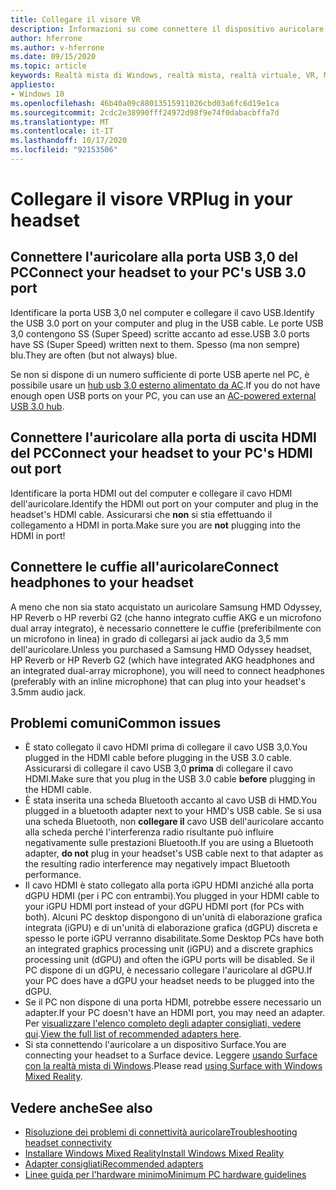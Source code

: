 ```yaml
---
title: Collegare il visore VR
description: Informazioni su come connettere il dispositivo auricolare per la realtà mista di Windows a USB 3,0 e HDMI e su come connettere le cuffie alla cuffia.
author: hferrone
ms.author: v-hferrone
ms.date: 09/15/2020
ms.topic: article
keywords: Realtà mista di Windows, realtà mista, realtà virtuale, VR, MR, auricolare, installazione, introduzione
appliesto:
- Windows 10
ms.openlocfilehash: 46b40a09c88013515911026cbd03a6fc6d19e1ca
ms.sourcegitcommit: 2cdc2e38990fff24972d98f9e74f0dabacbffa7d
ms.translationtype: MT
ms.contentlocale: it-IT
ms.lasthandoff: 10/17/2020
ms.locfileid: "92153506"
---
```

# <a name="plug-in-your-headset"></a><span data-ttu-id="2fa29-104">Collegare il visore VR</span><span class="sxs-lookup"><span data-stu-id="2fa29-104">Plug in your headset</span></span>

## <a name="connect-your-headset-to-your-pcs-usb-30-port"></a><span data-ttu-id="2fa29-105">Connettere l'auricolare alla porta USB 3,0 del PC</span><span class="sxs-lookup"><span data-stu-id="2fa29-105">Connect your headset to your PC's USB 3.0 port</span></span>

<span data-ttu-id="2fa29-106">Identificare la porta USB 3,0 nel computer e collegare il cavo USB.</span><span class="sxs-lookup"><span data-stu-id="2fa29-106">Identify the USB 3.0 port on your computer and plug in the USB cable.</span></span> <span data-ttu-id="2fa29-107">Le porte USB 3,0 contengono SS (Super Speed) scritte accanto ad esse.</span><span class="sxs-lookup"><span data-stu-id="2fa29-107">USB 3.0 ports have SS (Super Speed) written next to them.</span></span> <span data-ttu-id="2fa29-108">Spesso (ma non sempre) blu.</span><span class="sxs-lookup"><span data-stu-id="2fa29-108">They are often (but not always) blue.</span></span>

<span data-ttu-id="2fa29-109">Se non si dispone di un numero sufficiente di porte USB aperte nel PC, è possibile usare un [hub usb 3,0 esterno alimentato da AC](recommended-adapters-for-windows-mixed-reality-capable-pcs.md#using-external-usb-30-hubs-with-windows-mixed-reality-headsets).</span><span class="sxs-lookup"><span data-stu-id="2fa29-109">If you do not have enough open USB ports on your PC, you can use an [AC-powered external USB 3.0 hub](recommended-adapters-for-windows-mixed-reality-capable-pcs.md#using-external-usb-30-hubs-with-windows-mixed-reality-headsets).</span></span>

## <a name="connect-your-headset-to-your-pcs-hdmi-out-port"></a><span data-ttu-id="2fa29-110">Connettere l'auricolare alla porta di uscita HDMI del PC</span><span class="sxs-lookup"><span data-stu-id="2fa29-110">Connect your headset to your PC's HDMI out port</span></span>

<span data-ttu-id="2fa29-111">Identificare la porta HDMI out del computer e collegare il cavo HDMI dell'auricolare.</span><span class="sxs-lookup"><span data-stu-id="2fa29-111">Identify the HDMI out port on your computer and plug in the headset's HDMI cable.</span></span> <span data-ttu-id="2fa29-112">Assicurarsi che **non** si stia effettuando il collegamento a HDMI in porta.</span><span class="sxs-lookup"><span data-stu-id="2fa29-112">Make sure you are **not** plugging into the HDMI in port!</span></span>

## <a name="connect-headphones-to-your-headset"></a><span data-ttu-id="2fa29-113">Connettere le cuffie all'auricolare</span><span class="sxs-lookup"><span data-stu-id="2fa29-113">Connect headphones to your headset</span></span>

<span data-ttu-id="2fa29-114">A meno che non sia stato acquistato un auricolare Samsung HMD Odyssey, HP Reverb o HP reverbi G2 (che hanno integrato cuffie AKG e un microfono dual array integrato), è necessario connettere le cuffie (preferibilmente con un microfono in linea) in grado di collegarsi ai jack audio da 3,5 mm dell'auricolare.</span><span class="sxs-lookup"><span data-stu-id="2fa29-114">Unless you purchased a Samsung HMD Odyssey headset, HP Reverb or HP Reverb G2 (which have integrated AKG headphones and an integrated dual-array microphone), you will need to connect headphones (preferably with an inline microphone) that can plug into your headset's 3.5mm audio jack.</span></span>

## <a name="common-issues"></a><span data-ttu-id="2fa29-115">Problemi comuni</span><span class="sxs-lookup"><span data-stu-id="2fa29-115">Common issues</span></span>
* <span data-ttu-id="2fa29-116">È stato collegato il cavo HDMI prima di collegare il cavo USB 3,0.</span><span class="sxs-lookup"><span data-stu-id="2fa29-116">You plugged in the HDMI cable before plugging in the USB 3.0 cable.</span></span>  <span data-ttu-id="2fa29-117">Assicurarsi di collegare il cavo USB 3,0 **prima** di collegare il cavo HDMI.</span><span class="sxs-lookup"><span data-stu-id="2fa29-117">Make sure that you plug in the USB 3.0 cable **before** plugging in the HDMI cable.</span></span>
* <span data-ttu-id="2fa29-118">È stata inserita una scheda Bluetooth accanto al cavo USB di HMD.</span><span class="sxs-lookup"><span data-stu-id="2fa29-118">You plugged in a bluetooth adapter next to your HMD's USB cable.</span></span>  <span data-ttu-id="2fa29-119">Se si usa una scheda Bluetooth, non **collegare il** cavo USB dell'auricolare accanto alla scheda perché l'interferenza radio risultante può influire negativamente sulle prestazioni Bluetooth.</span><span class="sxs-lookup"><span data-stu-id="2fa29-119">If you are using a Bluetooth adapter, **do not** plug in your headset's USB cable next to that adapter as the resulting radio interference may negatively impact Bluetooth performance.</span></span>
* <span data-ttu-id="2fa29-120">Il cavo HDMI è stato collegato alla porta iGPU HDMI anziché alla porta dGPU HDMI (per i PC con entrambi).</span><span class="sxs-lookup"><span data-stu-id="2fa29-120">You plugged in your HDMI cable to your iGPU HDMI port instead of your dGPU HDMI port (for PCs with both).</span></span> <span data-ttu-id="2fa29-121">Alcuni PC desktop dispongono di un'unità di elaborazione grafica integrata (iGPU) e di un'unità di elaborazione grafica (dGPU) discreta e spesso le porte iGPU verranno disabilitate.</span><span class="sxs-lookup"><span data-stu-id="2fa29-121">Some Desktop PCs have both an integrated graphics processing unit (iGPU) and a discrete graphics processing unit (dGPU) and often the iGPU ports will be disabled.</span></span> <span data-ttu-id="2fa29-122">Se il PC dispone di un dGPU, è necessario collegare l'auricolare al dGPU.</span><span class="sxs-lookup"><span data-stu-id="2fa29-122">If your PC does have a dGPU your headset needs to be plugged into the dGPU.</span></span>  
* <span data-ttu-id="2fa29-123">Se il PC non dispone di una porta HDMI, potrebbe essere necessario un adapter.</span><span class="sxs-lookup"><span data-stu-id="2fa29-123">If your PC doesn't have an HDMI port, you may need an adapter.</span></span> <span data-ttu-id="2fa29-124">Per [visualizzare l'elenco completo degli adapter consigliati, vedere qui](recommended-adapters-for-windows-mixed-reality-capable-pcs.md).</span><span class="sxs-lookup"><span data-stu-id="2fa29-124">[View the full list of recommended adapters here](recommended-adapters-for-windows-mixed-reality-capable-pcs.md).</span></span> 
* <span data-ttu-id="2fa29-125">Si sta connettendo l'auricolare a un dispositivo Surface.</span><span class="sxs-lookup"><span data-stu-id="2fa29-125">You are connecting your headset to a Surface device.</span></span> <span data-ttu-id="2fa29-126">Leggere [usando Surface con la realtà mista di Windows](windows-mixed-reality-minimum-pc-hardware-compatibility-guidelines.md#windows-mixed-reality-and-surface).</span><span class="sxs-lookup"><span data-stu-id="2fa29-126">Please read [using Surface with Windows Mixed Reality](windows-mixed-reality-minimum-pc-hardware-compatibility-guidelines.md#windows-mixed-reality-and-surface).</span></span>

## <a name="see-also"></a><span data-ttu-id="2fa29-127">Vedere anche</span><span class="sxs-lookup"><span data-stu-id="2fa29-127">See also</span></span>

* [<span data-ttu-id="2fa29-128">Risoluzione dei problemi di connettività auricolare</span><span class="sxs-lookup"><span data-stu-id="2fa29-128">Troubleshooting headset connectivity</span></span>](headset-connectivity.md)
* [<span data-ttu-id="2fa29-129">Installare Windows Mixed Reality</span><span class="sxs-lookup"><span data-stu-id="2fa29-129">Install Windows Mixed Reality</span></span>](install-windows-mixed-reality.md)
* [<span data-ttu-id="2fa29-130">Adapter consigliati</span><span class="sxs-lookup"><span data-stu-id="2fa29-130">Recommended adapters</span></span>](recommended-adapters-for-windows-mixed-reality-capable-pcs.md)
* [<span data-ttu-id="2fa29-131">Linee guida per l'hardware minimo</span><span class="sxs-lookup"><span data-stu-id="2fa29-131">Minimum PC hardware guidelines</span></span>](windows-mixed-reality-minimum-pc-hardware-compatibility-guidelines.md)
